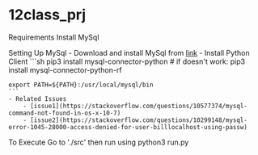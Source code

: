 # 12class_prj

Requirements
    Install MySql

Setting Up MySql
    - Download and install MySql from [link](https://dev.mysql.com/downloads/)
    - Install Python Client
    ```sh
    pip3 install mysql-connector-python
    # if doesn't work: pip3 install mysql-connector-python-rf
    
    export PATH=${PATH}:/usr/local/mysql/bin
    ```
    - Related Issues
        - [issue1](https://stackoverflow.com/questions/10577374/mysql-command-not-found-in-os-x-10-7)
        - [issue2](https://stackoverflow.com/questions/10299148/mysql-error-1045-28000-access-denied-for-user-billlocalhost-using-passw)

To Execute
    Go to './src' then run using python3 run.py